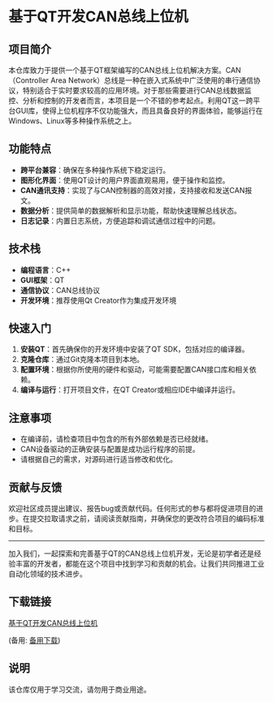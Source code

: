 # 基于QT开发CAN总线上位机

## 项目简介

本仓库致力于提供一个基于QT框架编写的CAN总线上位机解决方案。CAN（Controller Area Network）总线是一种在嵌入式系统中广泛使用的串行通信协议，特别适合于实时要求较高的应用环境。对于那些需要进行CAN总线数据监控、分析和控制的开发者而言，本项目是一个不错的参考起点。利用QT这一跨平台GUI库，使得上位机程序不仅功能强大，而且具备良好的界面体验，能够运行在Windows、Linux等多种操作系统之上。

## 功能特点

- **跨平台兼容**：确保在多种操作系统下稳定运行。
- **图形化界面**：使用QT设计的用户界面直观易用，便于操作和监控。
- **CAN通讯支持**：实现了与CAN控制器的高效对接，支持接收和发送CAN报文。
- **数据分析**：提供简单的数据解析和显示功能，帮助快速理解总线状态。
- **日志记录**：内置日志系统，方便追踪和调试通信过程中的问题。

## 技术栈

- **编程语言**：C++
- **GUI框架**：QT
- **通信协议**：CAN总线协议
- **开发环境**：推荐使用Qt Creator作为集成开发环境

## 快速入门

1. **安装QT**：首先确保你的开发环境中安装了QT SDK，包括对应的编译器。
2. **克隆仓库**：通过Git克隆本项目到本地。
3. **配置环境**：根据你所使用的硬件和驱动，可能需要配置CAN接口库和相关依赖。
4. **编译与运行**：打开项目文件，在QT Creator或相应IDE中编译并运行。

## 注意事项

- 在编译前，请检查项目中包含的所有外部依赖是否已经就绪。
- CAN设备驱动的正确安装与配置是成功运行程序的前提。
- 请根据自己的需求，对源码进行适当修改和优化。

## 贡献与反馈

欢迎社区成员提出建议、报告bug或贡献代码。任何形式的参与都将促进项目的进步。在提交拉取请求之前，请阅读贡献指南，并确保您的更改符合项目的编码标准和目标。

---

加入我们，一起探索和完善基于QT的CAN总线上位机开发，无论是初学者还是经验丰富的开发者，都能在这个项目中找到学习和贡献的机会。让我们共同推进工业自动化领域的技术进步。

## 下载链接
[基于QT开发CAN总线上位机](https://pan.quark.cn/s/02f71818e9aa) 

(备用: [备用下载](https://pan.baidu.com/s/1qr-7dnOLfTPszjiToiQhUw?pwd=1234))

## 说明

该仓库仅用于学习交流，请勿用于商业用途。
